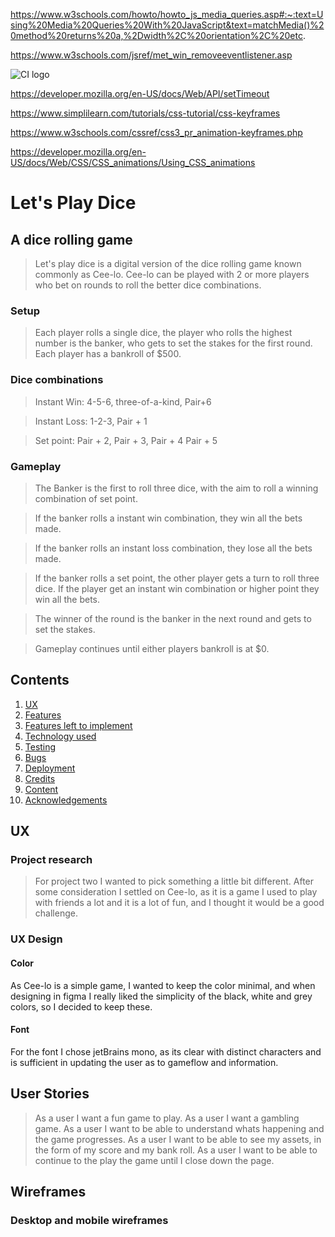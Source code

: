 https://www.w3schools.com/howto/howto_js_media_queries.asp#:~:text=Using%20Media%20Queries%20With%20JavaScript&text=matchMedia()%20method%20returns%20a,%2Dwidth%2C%20orientation%2C%20etc.

https://www.w3schools.com/jsref/met_win_removeeventlistener.asp


![CI logo](https://codeinstitute.s3.amazonaws.com/fullstack/ci_logo_small.png)

https://developer.mozilla.org/en-US/docs/Web/API/setTimeout

https://www.simplilearn.com/tutorials/css-tutorial/css-keyframes

https://www.w3schools.com/cssref/css3_pr_animation-keyframes.php

https://developer.mozilla.org/en-US/docs/Web/CSS/CSS_animations/Using_CSS_animations

# Let's Play Dice

## A dice rolling game

>Let's play dice is a digital version of the dice rolling game known commonly as Cee-lo. Cee-lo can be played with 2 or more players who bet on rounds to roll the better dice combinations.

### Setup

>Each player rolls a single dice, the player who rolls the highest number is the banker, who gets to set the stakes for the first round. Each player has a bankroll of $500. 
 

### Dice combinations

> Instant Win: 4-5-6, three-of-a-kind, Pair+6

> Instant Loss: 1-2-3, Pair + 1

> Set point: Pair + 2, Pair + 3, Pair + 4 Pair + 5

### Gameplay 

> The Banker is the first to roll three dice, with the aim to roll a winning combination of set point. 

> If the banker rolls a instant win combination, they win all the bets made.

> If the banker rolls an instant loss combination, they lose all the bets made.

> If the banker rolls a set point, the other player gets a turn to roll three dice. If the player get an instant win combination or higher point they win all the bets.

> The winner of the round is the banker in the next round and gets to set the stakes. 

> Gameplay continues until either players bankroll is at $0. 

## Contents 

1. [ UX ](#ux)
2. [ Features ](#features)
3. [ Features left to implement ](#features-left)
4. [ Technology used ](#technolgy-used)
5. [ Testing ](#testing) 
6. [ Bugs ](#bugs)
7. [ Deployment ](#deployment)
8. [ Credits ](#credits)
9. [ Content ](#content)
10. [Acknowledgements](#acknowledgements)

## UX 

<a name="ux"></a>

### Project research

> For project two I wanted to pick something a little bit different. After some consideration I settled on Cee-lo, as it is a game I used to play with friends a lot and it is a lot of fun, and I thought it would be a good challenge.

### UX Design

#### Color

As Cee-lo is a simple game, I wanted to keep the color minimal, and when designing in figma I really liked the simplicity of the black, white and grey colors, so I decided to keep these. 

#### Font 

For the font I chose jetBrains mono, as its clear with distinct characters and is sufficient in updating the user as to gameflow and information.

## User Stories

> As a user I want a fun game to play.
> As a user I want a gambling game.
> As a user I want to be able to understand whats happening and the game progresses.
> As a user I want to be able to see my assets, in the form of my score and my bank roll. 
> As a user I want to be able to continue to the play the game until I close down the page. 

## Wireframes

### Desktop and mobile wireframes

